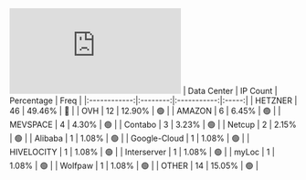 ![Diagramm](https://github.com/obajay/StateSync-snapshots/blob/main/Projects/Aura/1/README.md)
| Data Center | IP Count | Percentage | Freq |
|:------------:|:--------:|:-----------:|:-----:|
| HETZNER | 46 | 49.46% | 🔴 |
| OVH | 12 | 12.90% | 🟢 |
| AMAZON | 6 | 6.45% | 🟢 |
| MEVSPACE | 4 | 4.30% | 🟢 |
| Contabo | 3 | 3.23% | 🟢 |
| Netcup | 2 | 2.15% | 🟢 |
| Alibaba | 1 | 1.08% | 🟢 |
| Google-Cloud | 1 | 1.08% | 🟢 |
| HIVELOCITY | 1 | 1.08% | 🟢 |
| Interserver | 1 | 1.08% | 🟢 |
| myLoc | 1 | 1.08% | 🟢 |
| Wolfpaw | 1 | 1.08% | 🟢 |
| OTHER | 14 | 15.05% | 🟢 |